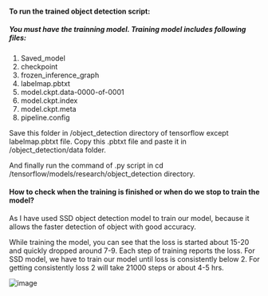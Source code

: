 #### To run the trained object detection script:

##### You must have the trainning model. Training model includes following files:
1. Saved_model
2. checkpoint
3. frozen_inference_graph
4. labelmap.pbtxt
5. model.ckpt.data-0000-of-0001
6. model.ckpt.index
7. model.ckpt.meta
8. pipeline.config

Save this folder in /object_detection directory of tensorflow except labelmap.pbtxt file. Copy this .pbtxt file and paste it in /object_detection/data folder.

And finally run the command of .py script in cd /tensorflow/models/research/object_detection directory.


#### How to check when the training is finished or when do we stop to train the model?

As I have used SSD object detection model to train our model, because it allows the faster detection of object with good accuracy. 

While training the model, you can see that the loss is started about 15-20 and quickly dropped around 7-9.  Each step of training reports the loss. For SSD model, we have to train our model until loss is consistently below 2. For getting consistently loss 2 will take 21000 steps or about 4-5 hrs. 


![image](https://user-images.githubusercontent.com/67440191/115701485-205faf00-a368-11eb-8ba8-26c2c0063db6.png)
